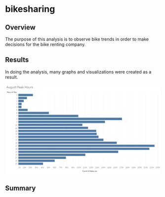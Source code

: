 # bikesharing

## Overview
The purpose of this analysis is to observe bike trends in order to make decisions for the bike renting company.

## Results
In doing the analysis, many graphs and visualizations were created as a result.

![august peak hours](/images/august_peak_hours.PNG)
## Summary